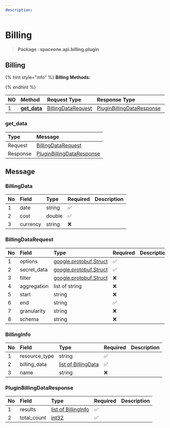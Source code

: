 ```yaml
---
description:  
---
```

# Billing

>  **Package : spaceone.api.billing.plugin**

## Billing

{% hint style="info" %}
**Billing Methods:**

{%  endhint %}


| NO |  Method | Request Type | Response Type | Description |
| :--- | :--- | :--- | :--- | :--- |
| 1 | [**get_data**](billing.md#get_data)|   [BillingDataRequest](billing.md#billingdatarequest) |   [PluginBillingDataResponse](billing.md#pluginbillingdataresponse) |  | 
 

 
### get_data


| Type | Message |
| :--- | :--- |
| Request | [BillingDataRequest](billing.md#billingdatarequest) |
| Response |  [PluginBillingDataResponse](billing.md#pluginbillingdataresponse)  |


## 

## Message

### BillingData
| No | Field | Type | Required | Description |
| :--- | :--- | :--- | :--- | :--- |
| 1 | date |string|✅| |
| 2 | cost |double|✅| |
| 3 | currency |string|❌| |

### BillingDataRequest
| No | Field | Type | Required | Description |
| :--- | :--- | :--- | :--- | :--- |
| 1 | options |[google.protobuf.Struct](https://github.com/protocolbuffers/protobuf/blob/master/src/google/protobuf/struct.proto)|✅| |
| 2 | secret_data |[google.protobuf.Struct](https://github.com/protocolbuffers/protobuf/blob/master/src/google/protobuf/struct.proto)|✅| |
| 3 | filter |[google.protobuf.Struct](https://github.com/protocolbuffers/protobuf/blob/master/src/google/protobuf/struct.proto)|❌| |
| 4 | aggregation |list of string|❌| |
| 5 | start |string|❌| |
| 6 | end |string|✅| |
| 7 | granularity |string|❌| |
| 8 | schema |string|❌| |

### BillingInfo
| No | Field | Type | Required | Description |
| :--- | :--- | :--- | :--- | :--- |
| 1 | resource_type |string|✅| |
| 2 | billing_data |[list of BillingData](billing.md#billingdata)|✅| |
| 3 | name |string|❌| |

### PluginBillingDataResponse
| No | Field | Type | Required | Description |
| :--- | :--- | :--- | :--- | :--- |
| 1 | results |[list of BillingInfo](billing.md#billinginfo)|✅| |
| 2 | total_count |[int32](https://github.com/protocolbuffers/protobuf/blob/master/src/google/protobuf/type.proto)|✅| |
